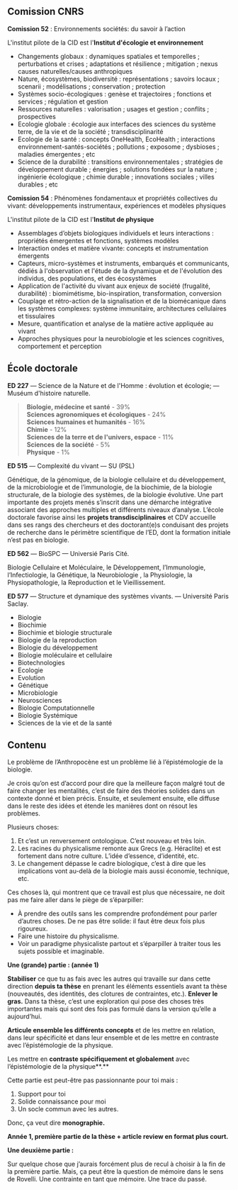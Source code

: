 ## Comission CNRS  

**Comission 52** : Environnements sociétés: du savoir à l’action

L'institut pilote de la CID est l'**Institut d'écologie et environnement**

-   Changements globaux : dynamiques spatiales et temporelles ; perturbations et crises ; adaptations et résilience ; mitigation ; nexus causes naturelles/causes anthropiques
-   Nature, écosystèmes, biodiversité : représentations ; savoirs locaux ; scenarii ; modélisations ; conservation ; protection
-   Systèmes socio-écologiques : genèse et trajectoires ; fonctions et services ; régulation et gestion
-   Ressources naturelles : valorisation ; usages et gestion ; conflits ; prospectives
-   Ecologie globale : écologie aux interfaces des sciences du système terre, de la vie et de la société ; transdisciplinarité
-   Ecologie de la santé : concepts OneHealth, EcoHealth ; interactions environnement-santés-sociétés ; pollutions ; exposome ; dysbioses ; maladies émergentes ; etc
-   Science de la durabilité : transitions environnementales ; stratégies de développement durable ; énergies ; solutions fondées sur la nature ; ingénierie écologique ; chimie durable ; innovations sociales ; villes durables ; etc

**Comission 54** : Phénomènes fondamentaux et propriétés collectives du vivant: développements instrumentaux, expériences et modèles physiques

L'institut pilote de la CID est l'**Institut de physique**

-   Assemblages d’objets biologiques individuels et leurs interactions : propriétés émergentes et fonctions, systèmes modèles
-   Interaction ondes et matière vivante: concepts et instrumentation émergents
-   Capteurs, micro-systèmes et instruments, embarqués et communicants, dédiés à l'observation et l'étude de la dynamique et de l'évolution des individus, des populations, et des écosystèmes
-   Application de l'activité du vivant aux enjeux de société (frugalité, durabilité) : biomimétisme, bio-inspiration, transformation, conversion
-   Couplage et rétro-action de la signalisation et de la biomécanique dans les systèmes complexes: système immunitaire, architectures cellulaires et tissulaires
-   Mesure, quantification et analyse de la matière active appliquée au vivant
-   Approches physiques pour la neurobiologie et les sciences cognitives, comportement et perception


## École doctorale


**ED 227** — Science de la Nature et de l'Homme : évolution et écologie;  — Muséum d'histoire naturelle. 

> **Biologie, médecine et santé** - 39%  
> **Sciences agronomiques et écologiques** - 24%  
> **Sciences humaines et humanités** - 16%  
> **Chimie** - 12%  
> **Sciences de la terre et de l'univers, espace** - 11%  
> **Sciences de la société** - 5%  
> **Physique** - 1%


**ED 515** — Complexité du vivant — SU (PSL)

Génétique, de la génomique, de la biologie cellulaire et du développement, de la microbiologie et de l’immunologie, de la biochimie, de la biologie structurale, de la biologie des systèmes, de la biologie évolutive. Une part importante des projets menés s’inscrit dans une démarche intégrative associant des approches multiples et différents niveaux d’analyse. L’école doctorale favorise ainsi les **projets transdisciplinaires** et CDV accueille dans ses rangs des chercheurs et des doctorant(e)s conduisant des projets de recherche dans le périmètre scientifique de l’ED, dont la formation initiale n’est pas en biologie.


**ED 562** — BioSPC — Universié Paris Cité.

Biologie Cellulaire et Moléculaire, le Développement, l’Immunologie, l’Infectiologie, la Génétique, la Neurobiologie , la Physiologie, la Physiopathologie, la Reproduction et le Vieillissement.


**ED 577** — Structure et dynamique des systèmes vivants. — Université Paris Saclay.

-   Biologie 
-   Biochimie
-   Biochimie et biologie structurale
-   Biologie de la reproduction 
-   Biologie du développement
-   Biologie moléculaire et cellulaire
-   Biotechnologies
-   Ecologie
-   Evolution
-   Génétique
-   Microbiologie
-   Neurosciences
-   Biologie Computationnelle
-   Biologie Systémique
-   Sciences de la vie et de la santé


## Contenu

Le problème de l’Anthropocène est un problème lié à l’épistémologie de la biologie. 

Je crois qu’on est d’accord pour dire que la meilleure façon malgré tout de faire changer les mentalités, c’est de faire des théories solides dans un contexte donné et bien précis. Ensuite, et seulement ensuite, elle diffuse dans le reste des idées et étende les manières dont on résout les problèmes. 


Plusieurs choses: 

1.  Et c’est un renversement ontologique. C’est nouveau et très loin.
2.  Les racines du physicalisme remonte aux Grecs (e.g. Héraclite) et est fortement dans notre culture. L’idée d’essence, d’identité, etc. 
3.  Le changement dépasse le cadre biologique, c’est à dire que les implications vont au-delà de la biologie mais aussi économie, technique, etc. 


Ces choses là, qui montrent que ce travail est plus que nécessaire, ne doit pas me faire aller dans le piège de s’éparpiller:

-   À prendre des outils sans les comprendre profondément pour parler d’autres choses. De ne pas être solide: il faut être deux fois plus rigoureux. 
-   Faire une histoire du physicalisme. 
-   Voir un paradigme physicaliste partout et s’éparpiller à traiter tous les sujets possible et imaginable. 

  

**Une (grande) partie : (année 1)**

  

**Stabiliser** ce que tu as fais avec les autres qui travaille sur dans cette direction **depuis ta thèse** en prenant les éléments essentiels avant ta thèse (nouveautés, des identités, des clotures de contraintes, etc.). **Enlever le gras.** Dans ta thèse, c’est une exploration qui pose des choses très importantes mais qui sont des fois pas formulé dans la version qu’elle a aujourd’hui.

**Articule ensemble les différents concepts** et de les mettre en relation, dans leur spécificité et dans leur ensemble et de les mettre en contraste avec l’épistémologie de la physique.

Les mettre en **contraste spécifiquement et globalement** avec l’épistémologie de la physique**.** 


Cette partie est peut-être pas passionnante pour toi mais :

1.  Support pour toi
2.  Solide connaissance pour moi
3.  Un socle commun avec les autres.

Donc, ça veut dire **monographie.**
  
**Année 1, première partie de la thèse + article review en format plus court.** 

  
**Une deuxième partie :**

Sur quelque chose que j’aurais forcément plus de recul à choisir à la fin de la première partie. Mais, ça peut être la question de mémoire dans le sens de Rovelli. Une contrainte en tant que mémoire. Une trace du passé.